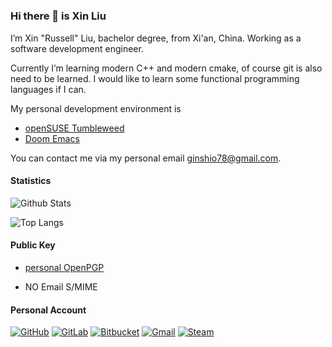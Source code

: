 # 

### Hi there 👋 is Xin Liu

I’m Xin "Russell" Liu, bachelor degree, from Xi'an, China. Working as a software development engineer.

Currently I’m learning modern C++ and modern cmake, of course git is also need to be learned. I would like to learn some functional programming languages if I can.

My personal development environment is
  - [openSUSE Tumbleweed](https://opensuse.org)
  - [Doom Emacs](https://github.com/doomemacs)

You can contact me via my personal email <ginshio78@gmail.com>.

<!--
**GinShio/GinShio** is a ✨ _special_ ✨ repository because its `README.md` (this file) appears on your GitHub profile.

Here are some ideas to get you started:

- 🔭 I’m currently working on ...
- 🌱 I’m currently learning ...
- 👯 I’m looking to collaborate on ...
- 🤔 I’m looking for help with ...
- 💬 Ask me about ...
- 📫 How to reach me: ...
- 😄 Pronouns: ...
- ⚡ Fun fact: ...
-->

#### Statistics

![Github Stats](https://github-readme-stats.vercel.app/api?username=GinShio&show_icons=true&count_private=true&title_color=FFE211&text_color=FFFFFF&icon_color=FFA500&bg_color=50,66CCFF,39C5BB)

![Top Langs](https://github-readme-stats.vercel.app/api/top-langs/?username=GinShio&layout=compact&hide=html,javascript,css,scss)

#### Public Key

  - [personal OpenPGP](pgp_public_key)
  <!-- - [personal email S/MIME (ginshio78@gmail.com)](gmail_smime_public_key) -->
  - NO Email S/MIME

#### Personal Account

[![GitHub](https://img.shields.io/badge/github-%23121011.svg?style=for-the-badge&logo=github&logoColor=white)](https://github.com/GinShio)
[![GitLab](https://img.shields.io/badge/gitlab-%23181717.svg?style=for-the-badge&logo=gitlab&logoColor=white)](https://gitlab.com/GinShio)
[![Bitbucket](https://img.shields.io/badge/bitbucket-%230047B3.svg?style=for-the-badge&logo=bitbucket&logoColor=white)](https://bitbucket.org/GinShio)
[![Gmail](https://img.shields.io/badge/Gmail-D14836?style=for-the-badge&logo=gmail&logoColor=white)](mailto:ginshio78@gmail.com)
[![Steam](https://img.shields.io/badge/steam-%23000000.svg?style=for-the-badge&logo=steam&logoColor=white)](https://steamcommunity.com/id/GinShio)


